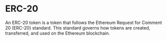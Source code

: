 # ERC-20

An ERC-20 token is a token that follows the Ethereum Request for Comment 20 (ERC-20) standard. This standard governs how tokens are created, transferred, and used on the Ethereum blockchain. 